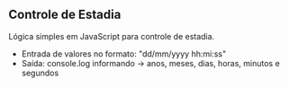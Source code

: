 ## Controle de Estadia

Lógica simples em JavaScript para controle de estadia.

- Entrada de valores no formato: "dd/mm/yyyy hh:mi:ss"
- Saída: console.log informando -> anos, meses, dias, horas, minutos e segundos